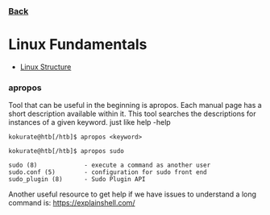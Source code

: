 ### [Back](https://github.com/kokurate/MyProgress/blob/main/Hack%20The%20Box/introduction.md)

# Linux Fundamentals

- [Linux Structure](https://github.com/kokurate/MyProgress/blob/main/Hack%20The%20Box/Linux%20Fundamentals/Linux%20Structure.md)


### apropos 
Tool that can be useful in the beginning is apropos. Each manual page has a short description available within it. This tool searches the descriptions for instances of a given keyword. just like help -help
```
kokurate@htb[/htb]$ apropos <keyword>

kokurate@htb[/htb]$ apropos sudo

sudo (8)             - execute a command as another user
sudo.conf (5)        - configuration for sudo front end
sudo_plugin (8)      - Sudo Plugin API
```
Another useful resource to get help if we have issues to understand a long command is: https://explainshell.com/
